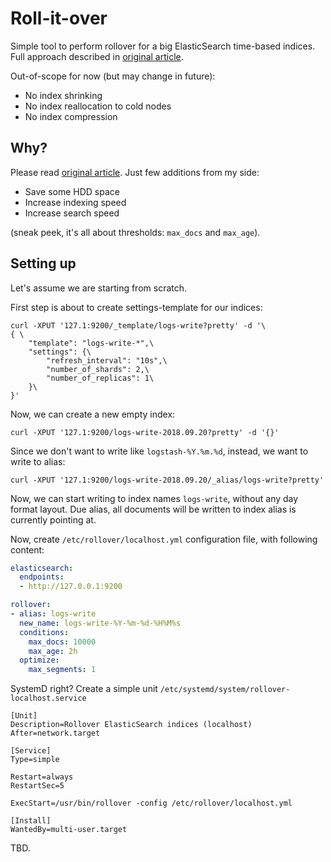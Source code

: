 # Roll-it-over

Simple tool to perform rollover for a big ElasticSearch time-based indices.
Full approach described in [original article](https://www.elastic.co/blog/managing-time-based-indices-efficiently). 

Out-of-scope for now (but may change in future):
* No index shrinking
* No index reallocation to cold nodes
* No index compression

## Why?

Please read [original article](https://www.elastic.co/blog/managing-time-based-indices-efficiently).
Just few additions from my side:
* Save some HDD space
* Increase indexing speed
* Increase search speed

(sneak peek, it's all about thresholds: `max_docs` and `max_age`).

## Setting up

Let's assume we are starting from scratch.

First step is about to create settings-template for our indices:
```
curl -XPUT '127.1:9200/_template/logs-write?pretty' -d '\
{ \
    "template": "logs-write-*",\
    "settings": {\
        "refresh_interval": "10s",\
        "number_of_shards": 2,\
        "number_of_replicas": 1\
    }\
}'
```

Now, we can create a new empty index:
```
curl -XPUT '127.1:9200/logs-write-2018.09.20?pretty' -d '{}'
```

Since we don't want to write like `logstash-%Y.%m.%d`, instead, 
we want to write to alias:
```
curl -XPUT '127.1:9200/logs-write-2018.09.20/_alias/logs-write?pretty'
```

Now, we can start writing to index names `logs-write`, without any
day format layout. Due alias, all documents will be written to index
alias is currently pointing at.

Now, create `/etc/rollover/localhost.yml` configuration file, with
following content:
```yaml
elasticsearch:
  endpoints:
  - http://127.0.0.1:9200

rollover:
- alias: logs-write
  new_name: logs-write-%Y-%m-%d-%H%M%s
  conditions:
    max_docs: 10000
    max_age: 2h
  optimize:
    max_segments: 1
```


SystemD right?
Create a simple unit `/etc/systemd/system/rollover-localhost.service`
```
[Unit]
Description=Rollover ElasticSearch indices (localhost)
After=network.target

[Service]
Type=simple

Restart=always
RestartSec=5

ExecStart=/usr/bin/rollover -config /etc/rollover/localhost.yml

[Install]
WantedBy=multi-user.target
```

TBD.
